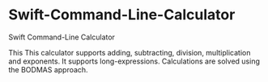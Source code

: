 # Swift-Command-Line-Calculator
Swift Command-Line Calculator

This 
This calculator supports adding, subtracting, division, multiplication and exponents. It supports long-expressions. Calculations are solved using the BODMAS approach.
